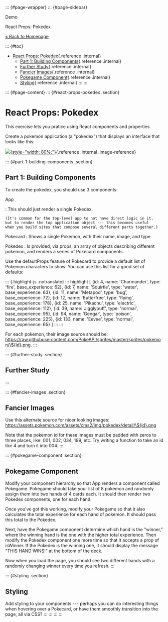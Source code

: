 ::: {#page-wrapper}
::: {#page-sidebar}
<div>

Demo

React Props: Pokedex

[« Back to Homepage]()

</div>

::: {#toc}
-   [React Props: Pokedex](#){.reference .internal}
    -   [Part 1: Building
        Components](#part-1-building-components){.reference .internal}
    -   [Further Study](#further-study){.reference .internal}
    -   [Fancier Images](#fancier-images){.reference .internal}
    -   [Pokegame Component](#pokegame-component){.reference .internal}
    -   [Styling](#styling){.reference .internal}
:::
:::

::: {#page-content}
::: {#react-props-pokedex .section}
# React Props: Pokedex

This exercise lets you pratice using React components and properties.

Create a pokemon application (a "pokedex") that displays an interface
that looks like this:

[![](_images/pokedex.png){style="width: 80%;"}](_images/pokedex.png){.reference
.internal .image-reference}

::: {#part-1-building-components .section}
## Part 1: Building Components

To create the pokedex, you should use 3 components:

App

:   This should just render a single Pokedex.

    (It's common for the top-level app to not have direct logic in it,
    but to render the top application object --- this becomes useful
    when you build sites that compose several different parts together.)

Pokecard
:   Shows a single Pokemon, with their name, image, and type.

Pokedex
:   Is provided, via props, an array of objects describing different
    pokemon, and renders a series of Pokecard components.

Use the defaultProps feature of Pokecard to provide a default list of
Pokemon characters to show. You can use this list for a good set of
defaults:

::: {.highlight-js .notranslate}
::: highlight
    [
      {id: 4, name: 'Charmander', type: 'fire', base_experience: 62},
      {id: 7, name: 'Squirtle', type: 'water', base_experience: 63},
      {id: 11, name: 'Metapod', type: 'bug', base_experience: 72},
      {id: 12, name: 'Butterfree', type: 'flying', base_experience: 178},
      {id: 25, name: 'Pikachu', type: 'electric', base_experience: 112},
      {id: 39, name: 'Jigglypuff', type: 'normal', base_experience: 95},
      {id: 94, name: 'Gengar', type: 'poison', base_experience: 225},
      {id: 133, name: 'Eevee', type: 'normal', base_experience: 65}
    ]
:::
:::

For each pokemon, their image source should be:
https://raw.githubusercontent.com/PokeAPI/sprites/master/sprites/pokemon/\${id}.png.
:::

::: {#further-study .section}
## Further Study
:::

::: {#fancier-images .section}
## Fancier Images

Use this alternate source for nicer looking images:
https://assets.pokemon.com/assets/cms2/img/pokedex/detail/\${id}.png

Note that the pokemon id for these images must be padded with zeros to
three places, like: 001, 002, 034, 199, etc. Try writing a function to
take an id like 4 and turn it into 004.
:::

::: {#pokegame-component .section}
## Pokegame Component

Modify your component hierarchy so that App renders a component called
Pokegame. Pokegame should take your list of 8 pokemon and randomly
assign them into two hands of 4 cards each. It should then render two
Pokedex components, one for each hand.

Once you've got this working, modify your Pokegame so that it also
calculates the total experience for each hand of pokemon. It should pass
this total to the Pokedex.

Next, have the Pokegame component determine which hand is the "winner,"
where the winning hand is the one with the higher total experience. Then
modify the Pokedex component one more time so that it accepts a prop of
isWinner. If the Pokedex is the winning one, it should display the
message "THIS HAND WINS!" at the bottom of the deck.

Now when you load the page, you should see two different hands with a
randomly changing winner every time you refresh.
:::

::: {#styling .section}
## Styling

Add styling to your components --- perhaps you can do interesting things
when hovering over a Pokecard, or have them smoothly transition into the
page, all via CSS?
:::
:::
:::
:::
